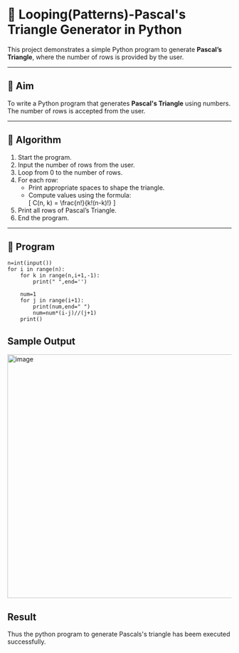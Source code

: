 # 🔺 Looping(Patterns)-Pascal's Triangle Generator in Python

This project demonstrates a simple Python program to generate **Pascal’s Triangle**, where the number of rows is provided by the user.

---

## 🎯 Aim

To write a Python program that generates **Pascal's Triangle** using numbers. The number of rows is accepted from the user.

---

## 🧠 Algorithm

1. Start the program.
2. Input the number of rows from the user.
3. Loop from 0 to the number of rows.
4. For each row:
   - Print appropriate spaces to shape the triangle.
   - Compute values using the formula:  
     \[
     C(n, k) = \frac{n!}{k!(n-k)!}
     \]
5. Print all rows of Pascal’s Triangle.
6. End the program.

---

## 🧪 Program
~~~
n=int(input())
for i in range(n):
    for k in range(n,i+1,-1):
        print(" ",end='')
        
    num=1
    for j in range(i+1):
        print(num,end=" ")
        num=num*(i-j)//(j+1)
    print()
~~~

## Sample Output
<img width="521" height="547" alt="image" src="https://github.com/user-attachments/assets/36271a7d-2343-4609-b0b8-044d9c5391f7" />


## Result

Thus the python program to generate Pascals's triangle has beem executed successfully.

